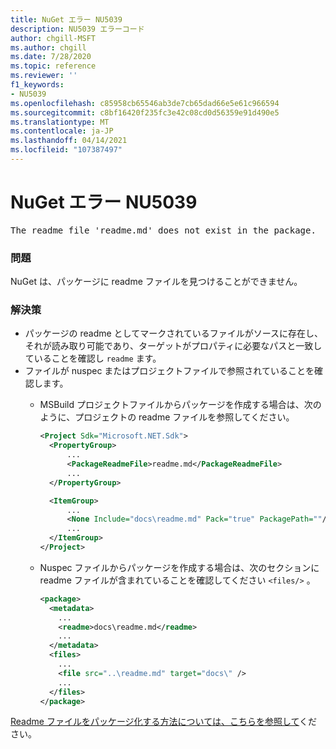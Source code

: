 ```yaml
---
title: NuGet エラー NU5039
description: NU5039 エラーコード
author: chgill-MSFT
ms.author: chgill
ms.date: 7/28/2020
ms.topic: reference
ms.reviewer: ''
f1_keywords:
- NU5039
ms.openlocfilehash: c85958cb65546ab3de7cb65dad66e5e61c966594
ms.sourcegitcommit: c8bf16420f235fc3e42c08cd0d56359e91d490e5
ms.translationtype: MT
ms.contentlocale: ja-JP
ms.lasthandoff: 04/14/2021
ms.locfileid: "107387497"
---
```

# <a name="nuget-error-nu5039"></a>NuGet エラー NU5039

<pre>The readme file 'readme.md' does not exist in the package.</pre>


### <a name="issue"></a>問題

NuGet は、パッケージに readme ファイルを見つけることができません。


### <a name="solution"></a>解決策

- パッケージの readme としてマークされているファイルがソースに存在し、それが読み取り可能であり、ターゲットがプロパティに必要なパスと一致していることを確認し `readme` ます。
- ファイルが nuspec またはプロジェクトファイルで参照されていることを確認します。
  * MSBuild プロジェクトファイルからパッケージを作成する場合は、次のように、プロジェクトの readme ファイルを参照してください。

    ```xml
    <Project Sdk="Microsoft.NET.Sdk">
      <PropertyGroup>
          ...
          <PackageReadmeFile>readme.md</PackageReadmeFile>
          ...
      </PropertyGroup>

      <ItemGroup>
          ...
          <None Include="docs\readme.md" Pack="true" PackagePath=""/>
          ...
      </ItemGroup>
    </Project>
    ```

  * Nuspec ファイルからパッケージを作成する場合は、次のセクションに readme ファイルが含まれていることを確認してください `<files/>` 。

    ```xml
    <package>
      <metadata>
        ...
        <readme>docs\readme.md</readme>
        ...
      </metadata>
      <files>
        ...
        <file src="..\readme.md" target="docs\" />
        ...
      </files>
    </package>
    ```

[Readme ファイルをパッケージ化する方法については、こちらを参照して](../msbuild-targets.md#packagereadmefile)ください。
